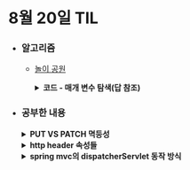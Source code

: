# 8월 20일 TIL

* ### 알고리즘
    * [놀이 공원](https://www.acmicpc.net/problem/1561)
      <details>
        <summary><strong>코드 - 매개 변수 탐색(답 참조)</strong></summary>

      ```java

            import java.io.*;
            import java.util.*;

            class Main {

                public static void main(String[] args) throws IOException {
                    BufferedReader br = new BufferedReader(new InputStreamReader(System.in));

                    StringTokenizer tokenizer = new StringTokenizer(br.readLine());

                    long n = Integer.parseInt(tokenizer.nextToken());
                    int m = Integer.parseInt(tokenizer.nextToken());

                    long[] times = new long[m];
                    tokenizer = new StringTokenizer(br.readLine());
                    for(int i=0 ; i<m ; i++){
                        times[i] = Integer.parseInt(tokenizer.nextToken());
                    }

                    if(n <= m)System.out.println(n);
                    else solution(times, n);

                    br.close();
                }

                private static void solution(long[] times, long n){
                    long left = 0, right = 30 * n;

                    while(left <= right){
                        long mid = (left + right) / 2;

                        long count = countPeople(mid, times);

                        if(count >= n){
                            right = mid - 1;
                        }
                        else {
                            left = mid + 1;
                        }
                    }

                    long count = countPeople(left - 1, times);

                    for(int i=0 ; i<times.length ; i++){
                        if(left % times[i] == 0)count++;

                        if(count == n){
                            System.out.println(i + 1);
                            return;
                        }
                    }
                }

                private static long countPeople(long t, long[] times){
                    long ret = times.length;

                    for(long time : times){
                        ret += (t / time);
                    }

                    return ret;
                }
            }
          
      ```

      </details>


* ### 공부한 내용

    <details>
    <summary><strong>PUT VS PATCH 멱등성</strong></summary>

    * 멱등성 측면에서 PUT과 PATCH는 차이가 있다.
    * PUT의 경우 기존의 리소스를 새로운 리소스로 덮어 쓰기 때문에 매 요청마다 같은 결과가 나오기 때문에 멱등성을 가진다.
    * PATCH의 경우는 리소스의 일부분만 수정하는데, 요청의 내용에 따라 멱등성을 가지 못하게 된다. 예를 들어, 매번 특정 값에 +1 연산을 하게 된다면 매 요청마다 다른 결과가 나온다.

    > <strong>그럼 PUT도 +1 연산을 한다면 멱등성을 가지지 못할 수 있을까</strong>
    > 여기에 대해서는 PUT를 사용하는 목적을 생각해 봐야한다. PUT은 리소스에 대해 <strong>특정한 값</strong>으로 리소스를 수정하기 때문에 +1 연산 같은 요청은 PUT을 사용하는 목적을 위반하는 것이다. 즉, 멱등성의 여부는 <strong>메소드 사용 목적</strong>에 어긋나는 경우를 제외하고 생각하는 것이다.

    </details>

    <details>
    <summary><strong>http header 속성들</strong></summary>


    ### HTTP 엔티티 관련 헤더
    1. Content-Type
       * 해당 개체에 포함되는 미디어 타입 정보
       * MIME 및 인코딩 방식 지정
       * 공통 헤더
    2. Content-Language
       * 해당 개체에 맞는 사용자 언어
       * 공통 헤더
    3. Content-Encoding
       * 해당 개체 데이터의 압축 방식
       * Content-Encoding, Content-Length을 통해 압축 해제 가능
       * 공통 헤더
    4. Content-Length
       * 해당 개체의 바이트 길이(10진수)
       * response body의 길이 혹은 지정된 개체의 길이 지정
       * 공통 헤더
    5. Content-Location
       * 해당 개체의 실제 위치
       * 공통 헤더
    6. Content-Disposition
       * response body를 브라우저가 어떻게 표시할지 알려줌
       * inline: 화면 표시, attachment: 다운로드
       * 파일용 서버에서 자주 사용
       * 응답 헤더
    7. Content-Security-Policy
       * 다른 외부 파일들을 불러오는 경우, 차단한 소스와 불러올 소스를 명시
       * XSS 공격에 대한 방어 가능
       * 응답 헤더
    8. Location
       * 리소스가 리다이렉트된 주소, 또는 새로 생성된 리소스 주소
       * 300번대 혹은 201 응답일 때 사용
       * 응답 헤더
    9. Last-Modified
       * 리소스 마지막 갱신 일시
       * 응답 헤더

    ### HTTP 요청 헤더
    1. Host
       * 요청하는 호스트에 대한 호스트명 및 포트번호
       * 도메인명 및 호스트명 모두를 포함한 전체 URI 지정
    2. User-Agent
       * 클라이언트 브라우저 및 OS 명칭 및 버전 정보
    3. From
       * 클라이언트 사용자 메일 주소
    4. Cookie
       * 서버에 의해 Set-Cookie로 설정된 쿠키 정보 
    5. Referer
       * 바로 직전에 있던 웹 링크 주소
    6. If-Modified-Since
       * 제시한 일시 이후로 변경된 리소스 요청
    7. Authorization
       * 서버에 보낼 인증 토큰 설정
       * 토큰 종류 + 토큰 형식으로 전송
    8. Origin
       * POST 요청을 보낼 때, 요청이 어느 주소에서 시작됐는지 표시
       * 보낸 주소와 받는 주소가 다른면 CORS 에러 발생
       * 응답 헤더의 Access-Control-Allow-Origin와 관련
    9. Accept
       * 클라이언트가 원하는 미디어 타입 및 우선 순위를 지정
    10. Accept-Charset
       * 클라이언트가 원하는 문자 집합
    11. Accept-Encoding
       * 클라이언트가 원하는 문자 인코딩 방식
    12. Accept-Language
       *  클라이언트가 원하는 언어
    
    ### HTTP 응답 헤더
    1. Server
       * 서버 소프트웨어 정보
    2. Set-Cookie
       * 서버에서 세션 쿠키 정보를 설정
    3. Expires
       * 리소스가 지정된 일시까지 캐시로써 유효
       * Cache-Control과 별개로 응답에 줄 수 있음(단, Cache-Control의 max-age가 있는 경우 무시)
    4. Age
       * max-age 시간 내에서 흐른 시간을 초 단위로 표시
    5. ETag
       * HTTP 컨텐츠가 변경되었는지 검사하는 태그
    6. Allow
       * 해당 개체에 대해 서버에서 지원 가능한 HTTP 메소드 리스트 표시
       * 상황에 따라, OPTIONS 요청에 대한 응답용 항목으로 사용
    7. Access-Control-Allow-Origin
       * 요청을 보내는 주소와 받는 주소가 다르면 CORS에러 발생
       * 서버에서 이 헤더에 보내는 주소를 적어주어야 에러 발생 X.

    </details>

    <details>
    <summary><strong>spring mvc의 dispatcherServlet 동작 방식</strong></summary>

    1. 들어오는 요청을 dispatcherServlet이 받는다.
    2. dispatcherServlet이 hanlderMapping을 통해 요청에 대한 처리를 할 수 있는 컨트롤러가 있는지 확인한다.
    3. 만약, 컨트롤러가 존재한다면, handlerAdapter를 통해 해당 컨트롤러를 실행시킨다.
    4. 요청에 대한 처리를 한 후, 컨트롤러에서 요청에 대한 처리를 하고 출력할 view 이름을 dispatcherServlet에 보낸다.
    5. dispatcherServlet은 받은 View이름으로 해당 view 검색한다.
    6. ViewResolver가 처리된 결과를 view에 보낸다.
    7. View는 결과를 포함한 view를 dispatcherServlet에 보내고, dispatcherServlet가 클라이언트한테 전달.


    </details>